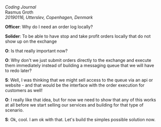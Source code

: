 *Coding Journal*  
Rasmus Groth  
*20190116, Utterslev, Copenhagen, Denmark*

**Officer**: Why do I need an order log locally?  

**Solider**: To be able to have stop and take profit orders locally that do not show up on the exchange

**O**: Is that really important now?  

**O**: Why don't we just submit orders directly to the exchange and execute them immediately instead of building a messaging queue that we will have to redo later?

**S**: Well, I was thinking that we might sell access to the queue via an api or website - and that would be the interface with the order execution for customers as well!

**O**: I really like that idea, but for now we need to show that any of this works at all before we start selling our services and building for that type of scenario.  

**S**: Ok, cool. I am ok with that. Let's build the simples possible solution now.
